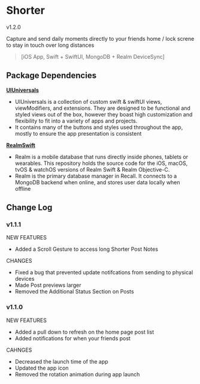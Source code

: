 # Shorter

v1.2.0

Capture and send daily moments directly to your friends home / lock screne to stay in touch over long distances
> [iOS App, Swift + SwiftUI, MongoDB + Realm DeviceSync]

## **Package Dependencies**

[**UIUniversals**](https://github.com/Brian-Masse/UIUniversals)

- UIUniversals is a collection of custom swift & swiftUI views, viewModifiers, and extensions. They are designed to be functional and styled views out of the box, however they boast high customization and flexibility to fit into a variety of apps and projects.
- It contains many of the buttons and styles used throughout the app, mostly to ensure the app presentation is consistent

[**RealmSwift**](https://github.com/realm/realm-swift)

- Realm is a mobile database that runs directly inside phones, tablets or wearables. This repository holds the source code for the iOS, macOS, tvOS & watchOS versions of Realm Swift & Realm Objective-C.
- Realm is the primary database manager in Recall. It connects to a MongoDB backend when online, and stores user data locally when offline


## **Change Log**

### **v1.1.1**

NEW FEATURES
- Added a Scroll Gesture to access long Shorter Post Notes

CHANGES
- Fixed a bug that prevented update notifcations from sending to physical devices
- Made Post previews larger
- Removed the Additional Status Section on Posts

### **v1.1.0**

NEW FEATURES
- Added a pull down to refresh on the home page post list
- Added notifications for when your friends post


CAHNGES
- Decreased the launch time of the app
- Updated the app icon
- Removed the rotation animation during app launch
